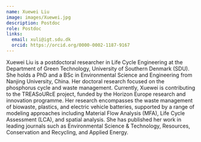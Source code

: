 ```yaml
---
name: Xuewei Liu
image: images/Xuewei.jpg
description: Postdoc
role: Postdoc
links:
  email: xuli@igt.sdu.dk
  orcid: https://orcid.org/0000-0002-1187-9167
---
```


Xuewei Liu is a postdoctoral researcher in Life Cycle Engineering at the Department of Green Technology, University of Southern Denmark (SDU). She holds a PhD and a BSc in Environmental Science and Engineering from Nanjing University, China. Her doctoral research focused on the phosphorus cycle and waste management.
Currently, Xuewei is contributing to the TREASoURcE project, funded by the Horizon Europe research and innovation programme. Her research encompasses the waste management of biowaste, plastics, and electric vehicle batteries, supported by a range of modeling approaches including Material Flow Analysis (MFA), Life Cycle Assessment (LCA), and spatial analysis. She has published her work in leading journals such as Environmental Science & Technology, Resources, Conservation and Recycling, and Applied Energy.
